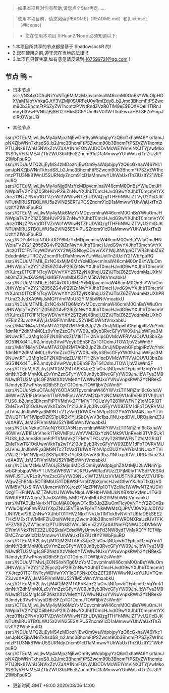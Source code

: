 >如果本项目对你有帮助,请您点个Star再走......

> 使用本项目前，请您阅读[README]（README.md）和[License]（#license)


>* 您在使用本项目  XiHuan2/Node  必须知道以下:
* 1.本项目所共享的节点都是基于 ShadowsockR 的!
* 2.您在使用之前,遵守您在当地的法律!!!
* 3.本项目只管共享,如有意见请反馈到 167599721@qq.com !


## 节点 鸭 ~

* 日本节点
ssr://NS4xODAuNzYuNTg6MjMzMzpvcmlnaW46cmM0OnBsYWluOlpHOXVaM1JoYVhkaGJtY3VZMjl0SURFeU0yRmlZdy8_b2Jmc3BhcmFtPSZwcm90b3BhcmFtPSZyZW1hcmtzPVNtRndZVzR0TlM0eE9EQXVOell1TlRnJmdyb3VwPVNIUjBjSE02THk5SGFYUm9kV0l1WTI5dEwxaHBTSFZoYmpJdlRtOWtaUQ

* 其他节点

ssr://OTEuMjIwLjIwMy4xMjozNjEwOm9yaWdpbjpyYzQ6cGxhaW46Ykc1amJpNXZjbWNnTkhsdS8_b2Jmc3BhcmFtPSZwcm90b3BhcmFtPSZyZW1hcmtzPTU3Nk81WnU5NVlxZzVZaXA1NmFQNWJDODVMcWE1YmVlNXJTYjVwMko1NS0yVFRJME4tZTlrZWU3bkRFeSZncm91cD1aMmwwYUhWaUxtTnZiUzltY21WbFpuRQ
ssr://NDUuMTQ2LjEyMS4zMDozNjEwOm9yaWdpbjpyYzQ6cGxhaW46Ykc1amJpNXZjbWNnTkhsdS8_b2Jmc3BhcmFtPSZwcm90b3BhcmFtPSZyZW1hcmtzPTU3Nk81WnU5SURNdyZncm91cD1aMmwwYUhWaUxtTnZiUzltY21WbFpuRQ
ssr://OTEuMjIwLjIwMy4xNjg6MzYxMDpvcmlnaW46cmM0OnBsYWluOmJHNWpiaTV2Y21jZ05IbHUvP29iZnNwYXJhbT0mcHJvdG9wYXJhbT0mcmVtYXJrcz01NzZPNVp1OTVZcWc1WWlwNTZhUDViQzg1THFhNWJlZTVyU2I1cDJKNTUtMlRUSTBOLWU5a2VlN25ERTJPQSZncm91cD1aMmwwYUhWaUxtTnZiUzltY21WbFpuRQ
ssr://OTEuMjIwLjIwMy4yMjk6MzYxMDpvcmlnaW46cmM0OnBsYWluOmJHNWpiaTV2Y21jZ05IbHUvP29iZnNwYXJhbT0mcHJvdG9wYXJhbT0mcmVtYXJrcz01NzZPNVp1OTVZcWc1WWlwNTZhUDViQzg1THFhNWJlZTVyU2I1cDJKNTUtMlRUSTBOLWU5a2VlN25ESXlPUSZncm91cD1aMmwwYUhWaUxtTnZiUzltY21WbFpuRQ
ssr://NDYuMTcuNDUuODY6MzYxMDpvcmlnaW46cmM0OnBsYWluOmJHNWpiaTV2Y21jZ056ZG4vP29iZnNwYXJhbT0mcHJvdG9wYXJhbT0mcmVtYXJrcz01TC1FNTcyWDVwYXY2WjZSNloyODVwYXY1WjJtNVphQTViR3hhblZ6ZEdodmMzUTROZyZncm91cD1aMmwwYUhWaUxtTnZiUzltY21WbFpuRQ
ssr://NDUuMTM1LjEzNC4xMjM6MzYxMDpvcmlnaW46cmM0OnBsYWluOmJHNWpiaTV2Y21jZ056ZG4vP29iZnNwYXJhbT0mcHJvdG9wYXJhbT0mcmVtYXJrcz01TC1FNTcyWDVwYXY2STZyNXBhdjU2ZVJTblZ6ZEVodmMzUXhNak0mZ3JvdXA9WjJsMGFIVmlMbU52YlM5bWNtVmxabkU
ssr://NDUuMTM1LjEzNC4xODU6MzYxMDpvcmlnaW46cmM0OnBsYWluOmJHNWpiaTV2Y21jZ056ZG4vP29iZnNwYXJhbT0mcHJvdG9wYXJhbT0mcmVtYXJrcz01TC1FNTcyWDVwYXY2STZyNXBhdjU2ZVJTblZ6ZEVodmMzUXhPRFUmZ3JvdXA9WjJsMGFIVmlMbU52YlM5bWNtVmxabkU
ssr://NDUuMTM1LjEzNC4xNTQ6MzYxMDpvcmlnaW46cmM0OnBsYWluOmJHNWpiaTV2Y21jZ056ZG4vP29iZnNwYXJhbT0mcHJvdG9wYXJhbT0mcmVtYXJrcz01TC1FNTcyWDVwYXY2STZyNXBhdjU2ZVJTblZ6ZEVodmMzUXhOVFEmZ3JvdXA9WjJsMGFIVmlMbU52YlM5bWNtVmxabkU
ssr://Mi41Ni4yNDAuMTA2OjM2MTA6b3JpZ2luOnJjNDpwbGFpbjpiRzVqYmk1dmNtY2dhMnM0Lz9vYmZzcGFyYW09JnByb3RvcGFyYW09JnJlbWFya3M9NUwtRTU3Mlg1cGF2NXBhdzZLV181THl2NVlpcDVMcWFRVVJOUVU3bnZaSG51NXd4TURZJmdyb3VwPVoybDBhSFZpTG1OdmJTOW1jbVZsWm5F
ssr://Mi41Ni4yNDAuMTA2OjM2MTA6b3JpZ2luOnJjNDpwbGFpbjpiRzVqYmk1dmNtY2dhMnM0Lz9vYmZzcGFyYW09JnByb3RvcGFyYW09JnJlbWFya3M9NUwtRTU3Mlg1cGF2NXBhdzZLV181THl2NVlpcDVMcWFRVVJOUVU3bnZaSG51NXd4TURZJmdyb3VwPVoybDBhSFZpTG1OdmJTOW1jbVZsWm5F
ssr://OTEuMjA2LjkyLjM1OjM2MTA6b3JpZ2luOnJjNDpwbGFpbjpiRzVqYmk1dmNtY2dhMnM0Lz9vYmZzcGFyYW09JnByb3RvcGFyYW09JnJlbWFya3M9NUwtRTU3Mlg1cGF2NktXXzVMeXY1WWlwNUxxYVNuVnpkRWh2YzNRek5RJmdyb3VwPVoybDBhSFZpTG1OdmJTOW1jbVZsWm5F
ssr://NDUuNzkuOTAuNjY6ODA5OTpvcmlnaW46YWVzLTI1Ni1jZmI6cGxhaW46WlVsWE1FUnVhelk1TkRVMFpUWnVVM2QxYzNCMk9VUnRVekl3TVhSUk1FUS8_b2Jmc3BhcmFtPTVMdVk2TFM1VTFOUzVyT281WWFNT21oMGRIQTZMeTkwTG1OdUwwVkhTa2w1Y213JnByb3RvcGFyYW09ZEM1dFpTOVRVMUpUVlVJJnJlbWFya3M9NTc2TzVadTk1WXFnNVlpcDU2YVA1YkM4NUxxYTViZWU2TFM1NVlpcDZKS1pUR2x1YjJSbDVwV3c1bzJ1NUxpdDViLUROalkmZ3JvdXA9WjJsMGFIVmlMbU52YlM5bWNtVmxabkU
ssr://NDUuNzkuOTAuNjY6ODA5NzpvcmlnaW46YWVzLTI1Ni1jZmI6cGxhaW46WlVsWE1FUnVhelk1TkRVMFpUWnVVM2QxYzNCMk9VUnRVekl3TVhSUk1FUS8_b2Jmc3BhcmFtPTVMdVk2TFM1VTFOUzVyT281WWFNT21oMGRIQTZMeTkwTG1OdUwwVkhTa2w1Y213JnByb3RvcGFyYW09ZEM1dFpTOVRVMUpUVlVJJnJlbWFya3M9NTc2TzVadTk1WXFnNVlpcDU2YVA1YkM4NUxxYTViZWU2TFM1NVlpcDZKS1pUR2x1YjJSbDVwV3c1bzJ1NUxpdDViLUROalkmZ3JvdXA9WjJsMGFIVmlMbU52YlM5bWNtVmxabkU
ssr://NDUuMzMuMTA0LjE2Mjo4MDk5Om9yaWdpbjphZXMtMjU2LWNmYjpwbGFpbjpaVWxYTUVSdWF6WTVORFUwWlRadVUzZDFjM0IyT1VSdFV6SXdNWFJSTUVRLz9vYmZzcGFyYW09NUx1WTZMUzVVMU5TNXJPbzVZYU1PbWgwZEhBNkx5OTBMbU51TDBWSFNrbDVjbXcmcHJvdG9wYXJhbT1kQzV0WlM5VFUxSlRWVUkmcmVtYXJrcz01NzZPNVp1OTVZcWc1WWlwNTZhUDViQzg1THFhNWJlZTZMUzU1WWlwNkpLWlRHbHViMlJsNXBXdzVvMnU1TGl0NWItRE1UWXkmZ3JvdXA9WjJsMGFIVmlMbU52YlM5bWNtVmxabkU
ssr://MTA0LjIzNy4xNTQuMjA0OjgwOTc6b3JpZ2luOmFlcy0yNTYtY2ZiOnBsYWluOlpVbFhNRVJ1YXpZNU5EVTBaVFp1VTNkMWMzQjJPVVJ0VXpJd01YUlJNRVEvP29iZnNwYXJhbT01THVZNkxTNVUxTlM1ck9vNVlhTU9taDBkSEE2THk5MExtTnVMMFZIU2tsNWNtdyZwcm90b3BhcmFtPWRDNXRaUzlUVTFKVFZVSSZyZW1hcmtzPTU3Nk81WnU5NVlxZzVZaXA1NmFQNWJDODVMcWE1YmVlNkxTNTZZZU02SktaVEdsdWIyUmw1cFd3NW8ydTVMaXQ1Yi1ETWpBMCZncm91cD1aMmwwYUhWaUxtTnZiUzltY21WbFpuRQ
ssr://OTEuMjA2LjkyLjM1OjM2MTA6b3JpZ2luOnJjNDpwbGFpbjpiRzVqYmk1dmNtY2dhMnM0Lz9vYmZzcGFyYW09JnByb3RvcGFyYW09JnJlbWFya3M9NUwtRTU3Mlg1cGF2NktXXzVMeXY1WWlwNUxxYVNuVnpkRWh2YzNRek5RJmdyb3VwPVoybDBhSFZpTG1OdmJTOW1jbVZsWm5F
ssr://NDUuMTMwLjE0NS4xNTg6MzYxMDpvcmlnaW46cmM0OnBsYWluOmJHNWpiaTV2Y21jZ2EyczQvP29iZnNwYXJhbT0mcHJvdG9wYXJhbT0mcmVtYXJrcz01TC1FNTcyWDVwYXY1cGF3NktXXzZZT281WWlwNUxxYU1UVTQmZ3JvdXA9WjJsMGFIVmlMbU52YlM5bWNtVmxabkU
ssr://OTEuMjA2LjkyLjM4OjM2MTA6b3JpZ2luOnJjNDpwbGFpbjpiRzVqYmk1dmNtY2dhMnM0Lz9vYmZzcGFyYW09JnByb3RvcGFyYW09JnJlbWFya3M9NUwtRTU3Mlg1cGF2NktXXzVMeXY1WWlwNUxxYVNuVnpkRWh2YzNRek9BJmdyb3VwPVoybDBhSFZpTG1OdmJTOW1jbVZsWm5F
ssr://OTEuMjIwLjIwMy4yMjk6MzYxMDpvcmlnaW46cmM0OnBsYWluOmJHNWpiaTV2Y21jZ05IbHUvP29iZnNwYXJhbT0mcHJvdG9wYXJhbT0mcmVtYXJrcz01NzZPNVp1OTVZcWc1WWlwNTZhUDViQzg1THFhNWJlZTVyU2I1cDJKNTUtMlRUSTBOLWU5a2VlN25ESXlPUSZncm91cD1aMmwwYUhWaUxtTnZiUzltY21WbFpuRQ
ssr://NDUuMTQ2LjEyMS4zMDozNjEwOm9yaWdpbjpyYzQ6cGxhaW46Ykc1amJpNXZjbWNnTkhsdS8_b2Jmc3BhcmFtPSZwcm90b3BhcmFtPSZyZW1hcmtzPTU3Nk81WnU5SURNdyZncm91cD1aMmwwYUhWaUxtTnZiUzltY21WbFpuRQ
ssr://OTEuMjIwLjIwMy4xMjozNjEwOm9yaWdpbjpyYzQ6cGxhaW46Ykc1amJpNXZjbWNnTkhsdS8_b2Jmc3BhcmFtPSZwcm90b3BhcmFtPSZyZW1hcmtzPTU3Nk81WnU5NVlxZzVZaXA1NmFQNWJDODVMcWE1YmVlNXJTYjVwMko1NS0yVFRJME4tZTlrZWU3bkRFeSZncm91cD1aMmwwYUhWaUxtTnZiUzltY21WbFpuRQ


* 更新时间:GMT +8:00  2020/08/06  14:00